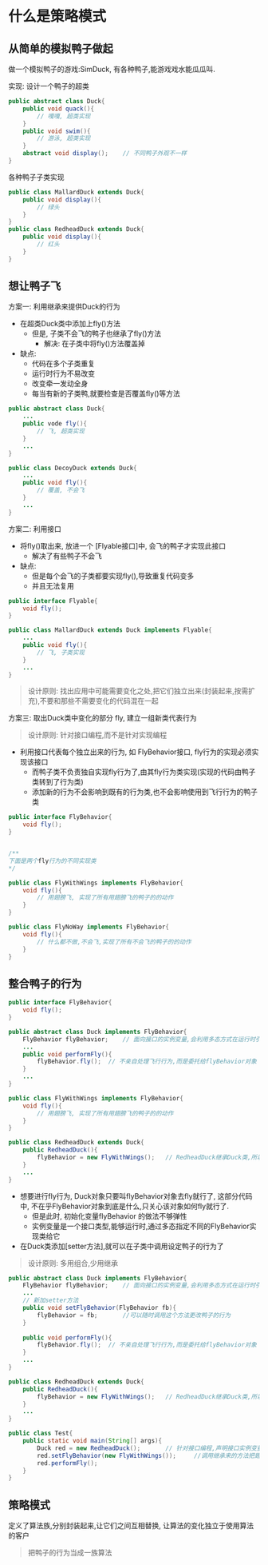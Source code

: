# 什么是策略模式
## 从简单的模拟鸭子做起
做一个模拟鸭子的游戏:SimDuck, 有各种鸭子,能游戏戏水能瓜瓜叫.

实现: 设计一个鸭子的超类
```java
public abstract class Duck{
    public void quack(){
        // 嘎嘎, 超类实现
    }
    public void swim(){
        // 游泳, 超类实现
    }
    abstract void display();    // 不同鸭子外观不一样
}
```
各种鸭子子类实现
```java
public class MallardDuck extends Duck{
    public void display(){
        // 绿头
    }
}
public class RedheadDuck extends Duck{
    public void display(){
        // 红头
    }
}
```
## 想让鸭子飞
方案一: 利用继承来提供Duck的行为 
- 在超类Duck类中添加上fly()方法
    - 但是, 子类不会飞的鸭子也继承了fly()方法
        - 解决: 在子类中将fly()方法覆盖掉
- 缺点:
    - 代码在多个子类重复
    - 运行时行为不易改变
    - 改变牵一发动全身
    - 每当有新的子类鸭,就要检查是否覆盖fly()等方法
    
```java
public abstract class Duck{
    ...
    public vode fly(){
        // 飞, 超类实现
    }
    ...
}

public class DecoyDuck extends Duck{
    ...
    public void fly(){
        // 覆盖, 不会飞
    }
    ...
}

```
    
方案二: 利用接口
- 将fly()取出来, 放进一个 [Flyable接口]中, 会飞的鸭子才实现此接口
    - 解决了有些鸭子不会飞
- 缺点:
    - 但是每个会飞的子类都要实现fly(),导致重复代码变多
    - 并且无法复用 
```java
public interface Flyable{
    void fly();
}

public class MallardDuck extends Duck implements Flyable{
    ...
    public void fly(){
        // 飞, 子类实现
    }
    ...
}
```
> 设计原则: 找出应用中可能需要变化之处,把它们独立出来(封装起来,按需扩充),不要和那些不需要变化的代码混在一起

方案三: 取出Duck类中变化的部分 fly, 建立一组新类代表行为
> 设计原则: 针对接口编程,而不是针对实现编程
- 利用接口代表每个独立出来的行为, 如 FlyBehavior接口, fly行为的实现必须实现该接口
    - 而鸭子类不负责独自实现fly行为了,由其fly行为类实现(实现的代码由鸭子类转到了行为类)
    - 添加新的行为不会影响到既有的行为类,也不会影响使用到飞行行为的鸭子类
    
```java
public interface FlyBehavior{
    void fly();
}


/**
下面是两个fly行为的不同实现类
*/

public class FlyWithWings implements FlyBehavior{
    void fly(){
        // 用翅膀飞, 实现了所有用翅膀飞的鸭子的的动作
    }
}

public class FlyNoWay implements FlyBehavior{
    void fly(){
        // 什么都不做,不会飞,实现了所有不会飞的鸭子的的动作
    }
}

```
## 整合鸭子的行为
```java
public interface FlyBehavior{
    void fly();
}

public abstract class Duck implements FlyBehavior{
    FlyBehavior flyBehavior;    // 面向接口的实例变量,会利用多态方式在运行时引用正确的行为类型,每只鸭子都会引用实现FlyBehavior 接口的对象
    ...    
    public void performFly(){
        flyBehavior.fly();  // 不亲自处理飞行行为,而是委托给flyBehavior对象
    }
    ...
}   

public class FlyWithWings implements FlyBehavior{
    void fly(){
        // 用翅膀飞, 实现了所有用翅膀飞的鸭子的的动作
    }
}

public class RedheadDuck extends Duck{ 
    public RedheadDuck(){
        flyBehavior = new FlyWithWings();   // RedheadDuck继承Duck类,所以具有flyBehavior 实例变量  
    }
    ...
}
```
- 想要进行fly行为, Duck对象只要叫flyBehavior对象去fly就行了, 这部分代码中, 不在乎FlyBehavior对象到底是什么,只关心该对象如何fly就行了.
    - 但是此时, 初始化变量flyBehavior 的做法不够弹性
    - 实例变量是一个接口类型,能够运行时,通过多态指定不同的FlyBehavior实现类给它 
- 在Duck类添加[setter方法],就可以在子类中调用设定鸭子的行为了
> 设计原则: 多用组合,少用继承
```java
public abstract class Duck implements FlyBehavior{
    FlyBehavior flyBehavior;    // 面向接口的实例变量,会利用多态方式在运行时引用正确的行为类型,每只鸭子都会引用实现FlyBehavior 接口的对象
    ...
    // 新加setter方法
    public void setFlyBehavior(FlyBehavior fb){
        flyBehavior = fb;       //可以随时调用这个方法更改鸭子的行为
    }
        
    public void performFly(){
        flyBehavior.fly();  // 不亲自处理飞行行为,而是委托给flyBehavior对象
    }
    ...
}   

public class RedheadDuck extends Duck{ 
    public RedheadDuck(){
        flyBehavior = new FlyWithWings();   // RedheadDuck继承Duck类,所以具有flyBehavior 实例变量  
    }
    ...
}

public class Test{
    public static void main(String[] args){
        Duck red = new RedheadDuck();       // 针对接口编程,声明接口实例变量
        red.setFlyBehavior(new FlyWithWings());     //调用继承来的方法把翅膀飞行行为设定到红头鸭中
        red.performFly();
    }
}

```

## 策略模式
定义了算法族,分别封装起来,让它们之间互相替换, 让算法的变化独立于使用算法的客户
> 把鸭子的行为当成一族算法

